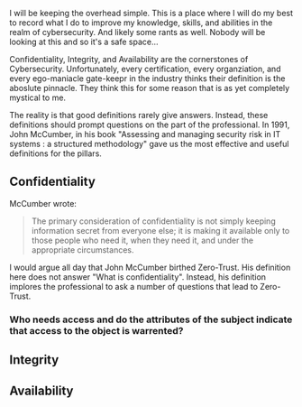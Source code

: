 I will be keeping the overhead simple. This is a place where I will do my best to record what I do to improve my knowledge, skills, and abilities in the realm of cybersecurity. And likely some rants as well. Nobody will be looking at this and so it's a safe space... 

Confidentiality, Integrity, and Availability are the cornerstones of Cybersecurity. Unfortunately, every certification, every organziation, and every ego-maniacle gate-keepr in the industry thinks their definition is the aboslute pinnacle. They think this for some reason that is as yet completely mystical to me.  

The reality is that good definitions rarely give answers. Instead, these definitions should prompt questions on the part of the professional. In 1991, John McCumber, in his book "Assessing and managing security risk in IT systems : a structured methodology" gave us the most effective and useful definitions for the pillars. 

## Confidentiality ##
McCumber wrote:
> The primary consideration of confidentiality is not simply keeping information secret from everyone else; it is making it available only to those people who need it, when they need it, and under the appropriate circumstances.

I would argue all day that John McCumber birthed Zero-Trust. His definition here does not answer "What is confidentiality". Instead, his definition implores the professional to ask a number of questions that lead to Zero-Trust.

### Who needs access and do the attributes of the subject indicate that access to the object is warrented? ###



## Integrity ##

## Availability ##
